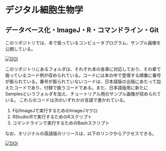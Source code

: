 # デジタル細胞生物学

## データベース化・ImageJ・R・コマンドライン・Git

このリポジトリでは、本で扱っているコンピュータプログラム、サンプル画像を公開している。

<!--
[![DOI](https://zenodo.org/badge/180952157.svg)](https://zenodo.org/badge/latestdoi/180952157)
-->
[![DOI](https://zenodo.org/badge/262012989.svg)](https://zenodo.org/badge/latestdoi/262012989)


このリポジトリにあるフォルダは、それぞれ本の各章に対応しており、その章で扱っているコード例が収められている。コードには本の中で登場する順番に番号が振られている。番号が振られていないコードは、日本語版の出版にあたって加えたコードであり、付録で扱うコードである。また、日本語版用に新たにSamplesというフォルダを加え、チュートリアル用のサンプル画像が収められている。
これらのコードは次のいずれかの言語で書かれている。

1. Fiji/ImageJで実行するためのImageJマクロ
2. RStudio/Rで実行するためのRスクリプト
3. コマンドラインで実行するためのBashスクリプト

なお、オリジナルの英語版のリリースは、以下のリンクからアクセスできる。

[![DOI](https://zenodo.org/badge/180952157.svg)](https://zenodo.org/badge/latestdoi/180952157)


